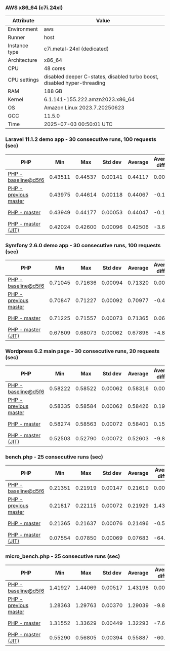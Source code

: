 ### AWS x86_64 (c7i.24xl)

|  Attribute    |     Value      |
|---------------|----------------|
| Environment   |aws|
| Runner        |host|
| Instance type |c7i.metal-24xl (dedicated)|
| Architecture  |x86_64
| CPU           |48 cores|
| CPU settings  |disabled deeper C-states, disabled turbo boost, disabled hyper-threading|
| RAM           |188 GB|
| Kernel        |6.1.141-155.222.amzn2023.x86_64|
| OS            |Amazon Linux 2023.7.20250623|
| GCC           |11.5.0|
| Time          |2025-07-03 00:50:01 UTC|

### Laravel 11.1.2 demo app - 30 consecutive runs, 100 requests (sec)

|     PHP     |     Min     |     Max     |    Std dev   |   Average  |  Average diff % |   Median   | Median diff % |     Memory    |
|-------------|-------------|-------------|--------------|------------|-----------------|------------|---------------|---------------|
|[PHP - baseline@d5f6](https://github.com/php/php-src/commit/d5f6e56610)|0.43511|0.44537|0.00141|0.44117|0.00%|0.44123|0.00%|42.01 MB|
|[PHP - previous master](https://github.com/php/php-src/commit/8a75b3c50c)|0.43975|0.44614|0.00118|0.44067|-0.11%|0.44047|-0.17%|42.44 MB|
|[PHP - master](https://github.com/php/php-src/commit/51149b65ad)|0.43949|0.44177|0.00053|0.44047|-0.16%|0.44044|-0.18%|42.38 MB|
|[PHP - master (JIT)](https://github.com/php/php-src/commit/51149b65ad)|0.42024|0.42600|0.00096|0.42506|-3.65%|0.42512|-3.65%|51.52 MB|

### Symfony 2.6.0 demo app - 30 consecutive runs, 100 requests (sec)

|     PHP     |     Min     |     Max     |    Std dev   |   Average  |  Average diff % |   Median   | Median diff % |     Memory    |
|-------------|-------------|-------------|--------------|------------|-----------------|------------|---------------|---------------|
|[PHP - baseline@d5f6](https://github.com/php/php-src/commit/d5f6e56610)|0.71045|0.71636|0.00094|0.71320|0.00%|0.71327|0.00%|37.68 MB|
|[PHP - previous master](https://github.com/php/php-src/commit/8a75b3c50c)|0.70847|0.71227|0.00092|0.70977|-0.48%|0.70952|-0.52%|38.41 MB|
|[PHP - master](https://github.com/php/php-src/commit/51149b65ad)|0.71225|0.71557|0.00073|0.71365|0.06%|0.71354|0.04%|38.34 MB|
|[PHP - master (JIT)](https://github.com/php/php-src/commit/51149b65ad)|0.67809|0.68073|0.00062|0.67896|-4.80%|0.67885|-4.83%|45.14 MB|

### Wordpress 6.2 main page - 30 consecutive runs, 20 requests (sec)

|     PHP     |     Min     |     Max     |    Std dev   |   Average  |  Average diff % |   Median   | Median diff % |     Memory    |
|-------------|-------------|-------------|--------------|------------|-----------------|------------|---------------|---------------|
|[PHP - baseline@d5f6](https://github.com/php/php-src/commit/d5f6e56610)|0.58222|0.58522|0.00062|0.58316|0.00%|0.58314|0.00%|43.41 MB|
|[PHP - previous master](https://github.com/php/php-src/commit/8a75b3c50c)|0.58335|0.58584|0.00062|0.58426|0.19%|0.58411|0.17%|43.86 MB|
|[PHP - master](https://github.com/php/php-src/commit/51149b65ad)|0.58274|0.58563|0.00072|0.58401|0.15%|0.58401|0.15%|43.79 MB|
|[PHP - master (JIT)](https://github.com/php/php-src/commit/51149b65ad)|0.52503|0.52790|0.00072|0.52603|-9.80%|0.52591|-9.81%|61.57 MB|

### bench.php - 25 consecutive runs (sec)

|     PHP     |     Min     |     Max     |    Std dev   |   Average  |  Average diff % |   Median   | Median diff % |     Memory    |
|-------------|-------------|-------------|--------------|------------|-----------------|------------|---------------|---------------|
|[PHP - baseline@d5f6](https://github.com/php/php-src/commit/d5f6e56610)|0.21351|0.21919|0.00147|0.21619|0.00%|0.21595|0.00%|26.40 MB|
|[PHP - previous master](https://github.com/php/php-src/commit/8a75b3c50c)|0.21817|0.22115|0.00072|0.21929|1.43%|0.21906|1.44%|26.77 MB|
|[PHP - master](https://github.com/php/php-src/commit/51149b65ad)|0.21365|0.21637|0.00076|0.21496|-0.57%|0.21494|-0.46%|26.70 MB|
|[PHP - master (JIT)](https://github.com/php/php-src/commit/51149b65ad)|0.07554|0.07850|0.00069|0.07683|-64.46%|0.07683|-64.42%|27.94 MB|

### micro_bench.php - 25 consecutive runs (sec)

|     PHP     |     Min     |     Max     |    Std dev   |   Average  |  Average diff % |   Median   | Median diff % |     Memory    |
|-------------|-------------|-------------|--------------|------------|-----------------|------------|---------------|---------------|
|[PHP - baseline@d5f6](https://github.com/php/php-src/commit/d5f6e56610)|1.41927|1.44069|0.00517|1.43198|0.00%|1.43249|0.00%|20.63 MB|
|[PHP - previous master](https://github.com/php/php-src/commit/8a75b3c50c)|1.28363|1.29763|0.00370|1.29039|-9.89%|1.29138|-9.85%|21.04 MB|
|[PHP - master](https://github.com/php/php-src/commit/51149b65ad)|1.31552|1.33629|0.00449|1.32293|-7.62%|1.32232|-7.69%|20.98 MB|
|[PHP - master (JIT)](https://github.com/php/php-src/commit/51149b65ad)|0.55290|0.56805|0.00394|0.55887|-60.97%|0.55871|-61.00%|22.37 MB|
